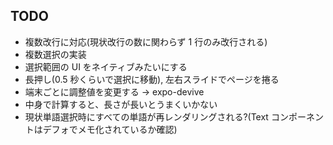 ## TODO

- 複数改行に対応(現状改行の数に関わらず 1 行のみ改行される)
- 複数選択の実装
- 選択範囲の UI をネイティブみたいにする
- 長押し(0.5 秒くらいで選択に移動), 左右スライドでページを捲る
- 端末ごとに調整値を変更する -> expo-devive
- 中身で計算すると、長さが長いとうまくいかない
- 現状単語選択時にすべての単語が再レンダリングされる?(Text コンポーネントはデフォでメモ化されているか確認)
